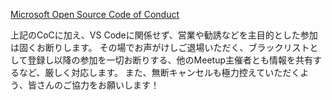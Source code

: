 [Microsoft Open Source Code of Conduct](https://opensource.microsoft.com/codeofconduct/)

上記のCoCに加え、VS Codeに関係せず、営業や勧誘などを主目的とした参加は固くお断りします。
その場でお声がけしご退場いただく、ブラックリストとして登録し以降の参加を一切お断りする、他のMeetup主催者とも情報を共有するなど、厳しく対応します。
また、無断キャンセルも極力控えていただくよう、皆さんのご協力をお願いします！